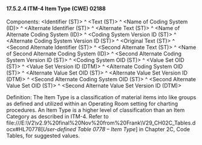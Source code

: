 #### 17.5.2.4 ITM-4 Item Type (CWE) 02188

Components: &lt;Identifier (ST)> ^ &lt;Text (ST)> ^ &lt;Name of Coding System (ID)> ^ &lt;Alternate Identifier (ST)> ^ &lt;Alternate Text (ST)> ^ &lt;Name of Alternate Coding System (ID)> ^ &lt;Coding System Version ID (ST)> ^ &lt;Alternate Coding System Version ID (ST)> ^ &lt;Original Text (ST)> ^ &lt;Second Alternate Identifier (ST)> ^ &lt;Second Alternate Text (ST)> ^ &lt;Name of Second Alternate Coding System (ID)> ^ &lt;Second Alternate Coding System Version ID (ST)> ^ &lt;Coding System OID (ST)> ^ &lt;Value Set OID (ST)> ^ &lt;Value Set Version ID (DTM)> ^ &lt;Alternate Coding System OID (ST)> ^ &lt;Alternate Value Set OID (ST)> ^ &lt;Alternate Value Set Version ID (DTM)> ^ &lt;Second Alternate Coding System OID (ST)> ^ &lt;Second Alternate Value Set OID (ST)> ^ &lt;Second Alternate Value Set Version ID (DTM)>

Definition: The Item Type is a classification of material items into like groups as defined and utilized within an Operating Room setting for charting procedures. An Item Type is a higher level of classification than an Item Category as described in ITM-4. Refer to file:///E:\V2\v2.9%20final%20Nov%20from%20Frank\V29_CH02C_Tables.docx#HL70778[_User-defined Table 0778 – Item Type_] in Chapter 2C, Code Tables, for suggested values.
